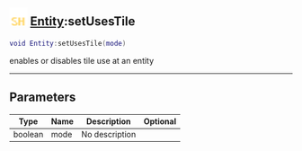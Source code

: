 ## <img src="../../.gitbook/assets/shared.png" width="32" height="32" /> [Entity](../entity/README.md):setUsesTile

```lua
void Entity:setUsesTile(mode)
```

enables or disables tile use at an entity

------
## Parameters

| Type   | Name | Description | Optional |
| ------ | ---- | ----------- | -------: |
| boolean | mode | No description |  |

